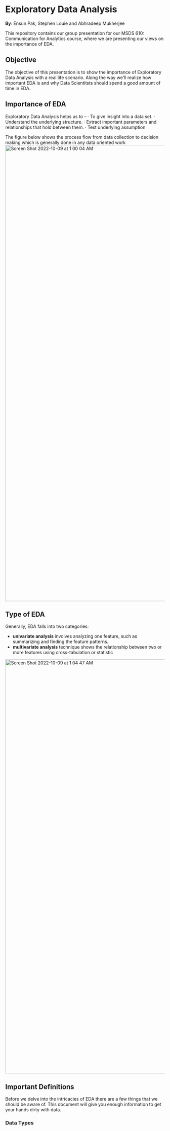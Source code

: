 # Exploratory Data Analysis

**By**: Ensun Pak, Stephen Louie and Abhradeep Mukherjee

This repository contains our group presentation for our MSDS 610: Communication for Analytics course, where we are presenting our views on the importance of EDA.

## Objective 
The objective of this presentation is to show the importance of Exploratory Data Analysis with a real life scenario. Along the way we'll realize how important EDA is and why Data Scientitsts should spend a good amount of time in EDA.  

## Importance of EDA
Exploratory Data Analysis helps us to –
· To give insight into a data set.
· Understand the underlying structure.
· Extract important parameters and relationships that hold between them.
· Test underlying assumption

The figure below shows the process flow from data collection to decision making which is generally done in any data oriented work
<img width="1440" alt="Screen Shot 2022-10-09 at 1 00 04 AM" src="https://user-images.githubusercontent.com/109040294/194744960-7665d214-4ff1-473f-97a4-781bd6fc690a.png">


## Type of EDA

Generally, EDA falls into two categories:
- **univariate analysis** involves analyzing one feature, such as summarizing and finding the feature patterns.
- **multivariate analysis** technique shows the relationship between two or more features using cross-tabulation or statistic

<img width="1307" alt="Screen Shot 2022-10-09 at 1 04 47 AM" src="https://user-images.githubusercontent.com/109040294/194745214-b52b5b1c-587e-41a3-a9f2-53ab00773231.png">



## Important Definitions

Before we delve into the intricacies of EDA there are a few things that we should be aware of. This document will give you enough information to get your hands dirty with data. 

### Data Types 


